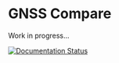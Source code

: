 # GNSS Compare

Work in progress...


[![Documentation Status](https://readthedocs.org/projects/gnss-compare/badge/?version=latest)](https://gnss-compare.readthedocs.io/en/latest/?badge=latest)

